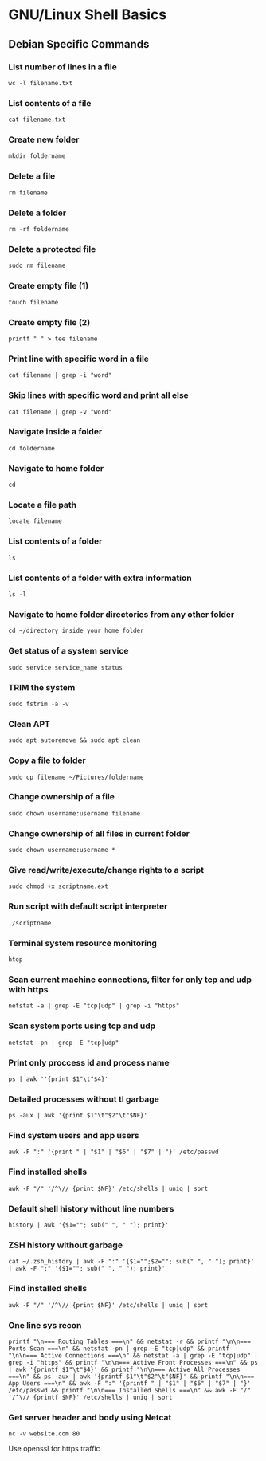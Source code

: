 # GNU/Linux Shell Basics

## Debian Specific Commands

### List number of lines in a file

```shell
wc -l filename.txt
```

### List contents of a file

```shell
cat filename.txt
```

### Create new folder

```shell
mkdir foldername
```

### Delete a file

```shell
rm filename
```

### Delete a folder

```shell
rm -rf foldername
```

### Delete a protected file

```shell
sudo rm filename
```

### Create empty file (1)

```shell
touch filename
```

### Create empty file (2)

```shell
printf " " > tee filename
```

### Print line with specific word in a file

```shell
cat filename | grep -i "word"
```

### Skip lines with specific word and print all else

```shell
cat filename | grep -v "word"
```

### Navigate inside a folder

```shell
cd foldername
```

### Navigate to home folder

```shell
cd
```

### Locate a file path

```shell
locate filename
```

### List contents of a folder

```shell
ls
```

### List contents of a folder with extra information

```shell
ls -l
```

### Navigate to home folder directories from any other folder

```shell
cd ~/directory_inside_your_home_folder
```

### Get status of a system service

```shell
sudo service service_name status
```

### TRIM the system

```shell
sudo fstrim -a -v
```

### Clean APT

```shell
sudo apt autoremove && sudo apt clean
```

### Copy a file to folder

```shell
sudo cp filename ~/Pictures/foldername
```

### Change ownership of a file

```shell
sudo chown username:username filename 
```

### Change ownership of all files in current folder

```shell
sudo chown username:username *
```

### Give read/write/execute/change rights to a script

```shell
sudo chmod +x scriptname.ext
```

### Run script with default script interpreter

```shell
./scriptname
```

### Terminal system resource monitoring

```shell
htop
```

### Scan current machine connections, filter for only tcp and udp with https

```shell
netstat -a | grep -E "tcp|udp" | grep -i "https"
```

### Scan system ports using tcp and udp

```shell
netstat -pn | grep -E "tcp|udp"
```

### Print only proccess id and process name

```shell
ps | awk ''{print $1"\t"$4}'
```

### Detailed processes without tl garbage

```shell
ps -aux | awk '{print $1"\t"$2"\t"$NF}'
```

### Find system users and app users

```shell
awk -F ":" '{print " | "$1" | "$6" | "$7" | "}' /etc/passwd
```

### Find installed shells

```shell
awk -F "/" '/^\// {print $NF}' /etc/shells | uniq | sort
```

### Default shell history without line numbers

```shell
history | awk '{$1=""; sub(" ", " "); print}'
```

### ZSH history without garbage

```shell
cat ~/.zsh_history | awk -F ":" '{$1="";$2=""; sub(" ", " "); print}' | awk -F ";" '{$1=""; sub(" ", " "); print}'
```

### Find installed shells

```shell
awk -F "/" '/^\// {print $NF}' /etc/shells | uniq | sort
```

### One line sys recon

```shell
printf "\n=== Routing Tables ===\n" && netstat -r && printf "\n\n=== Ports Scan ===\n" && netstat -pn | grep -E "tcp|udp" && printf "\n\n=== Active Connections ===\n" && netstat -a | grep -E "tcp|udp" | grep -i "https" && printf "\n\n=== Active Front Processes ===\n" && ps | awk '{printf $1"\t"$4}' && printf "\n\n=== Active All Processes ===\n" && ps -aux | awk '{printf $1"\t"$2"\t"$NF}' && printf "\n\n=== App Users ===\n" && awk -F ":" '{printf " | "$1" | "$6" | "$7" | "}' /etc/passwd && printf "\n\n=== Installed Shells ===\n" && awk -F "/" '/^\// {printf $NF}' /etc/shells | uniq | sort
```

### Get server header and body using Netcat

```shell
nc -v website.com 80
```

Use openssl for https traffic
